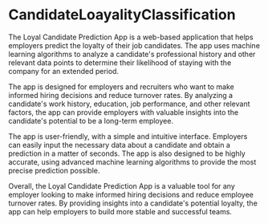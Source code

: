 # CandidateLoayalityClassification
The Loyal Candidate Prediction App is a web-based application that helps employers predict the loyalty of their job candidates. The app uses machine learning algorithms to analyze a candidate's professional history and other relevant data points to determine their likelihood of staying with the company for an extended period.

The app is designed for employers and recruiters who want to make informed hiring decisions and reduce turnover rates. By analyzing a candidate's work history, education, job performance, and other relevant factors, the app can provide employers with valuable insights into the candidate's potential to be a long-term employee.

The app is user-friendly, with a simple and intuitive interface. Employers can easily input the necessary data about a candidate and obtain a prediction in a matter of seconds. The app is also designed to be highly accurate, using advanced machine learning algorithms to provide the most precise prediction possible.

Overall, the Loyal Candidate Prediction App is a valuable tool for any employer looking to make informed hiring decisions and reduce employee turnover rates. By providing insights into a candidate's potential loyalty, the app can help employers to build more stable and successful teams.
